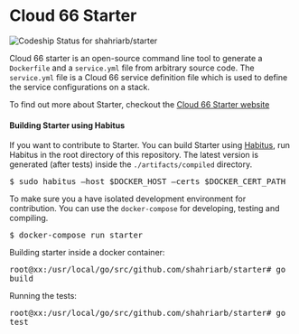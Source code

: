 # Cloud 66 Starter

![Codeship Status for shahriarb/starter](https://codeship.com/projects/81c5dde0-e914-0133-c219-4eaa3299b296/status)

Cloud 66 starter is an open-source command line tool to generate a `Dockerfile` and a `service.yml` file from arbitrary source code. The `service.yml` file is a Cloud 66 service definition file which is used to define the service configurations on a stack.

To find out more about Starter, checkout the [Cloud 66 Starter website](http://www.startwithdocker.com)

#### Building Starter using Habitus

If you want to contribute to Starter. You can build Starter using [Habitus](http://www.habitus.io), run Habitus in the root directory of this repository. The latest version is generated (after tests) inside the `./artifacts/compiled` directory.

<kbd>$ sudo habitus –host $DOCKER\_HOST –certs $DOCKER\_CERT\_PATH</kbd>

To make sure you a have isolated development environment for contribution. You can use the `docker-compose` for developing, testing and compiling. 

<kbd>$ docker-compose run starter</kbd>

Building starter inside a docker container:

<kbd>root@xx:/usr/local/go/src/github.com/shahriarb/starter# go build</kbd>

Running the tests:

<kbd>root@xx:/usr/local/go/src/github.com/shahriarb/starter# go test</kbd>